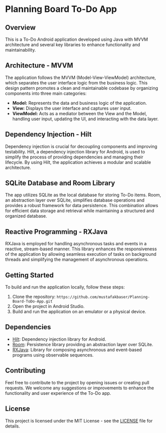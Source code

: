 # Planning Board To-Do App

## Overview

This is a To-Do Android application developed using Java with MVVM architecture and several key libraries to enhance functionality and maintainability.

## Architecture - MVVM

The application follows the MVVM (Model-View-ViewModel) architecture, which separates the user interface logic from the business logic. This design pattern promotes a clean and maintainable codebase by organizing components into three main categories:

- **Model:** Represents the data and business logic of the application.
- **View:** Displays the user interface and captures user input.
- **ViewModel:** Acts as a mediator between the View and the Model, handling user input, updating the UI, and interacting with the data layer.

## Dependency Injection - Hilt

Dependency injection is crucial for decoupling components and improving testability. Hilt, a dependency injection library for Android, is used to simplify the process of providing dependencies and managing their lifecycle. By using Hilt, the application achieves a modular and scalable architecture.

## SQLite Database and Room Library

The app utilizes SQLite as the local database for storing To-Do items. Room, an abstraction layer over SQLite, simplifies database operations and provides a robust framework for data persistence. This combination allows for efficient data storage and retrieval while maintaining a structured and organized database.

## Reactive Programming - RXJava

RXJava is employed for handling asynchronous tasks and events in a reactive, stream-based manner. This library enhances the responsiveness of the application by allowing seamless execution of tasks on background threads and simplifying the management of asynchronous operations.

## Getting Started

To build and run the application locally, follow these steps:

1. Clone the repository: `https://github.com/mustafakbaser/Planning-Board-ToDo-App.git`
2. Open the project in Android Studio.
3. Build and run the application on an emulator or a physical device.

## Dependencies

- [Hilt](https://developer.android.com/training/dependency-injection/hilt-android): Dependency injection library for Android.
- [Room](https://developer.android.com/topic/libraries/architecture/room): Persistence library providing an abstraction layer over SQLite.
- [RXJava](https://github.com/ReactiveX/RxJava): Library for composing asynchronous and event-based programs using observable sequences.

## Contributing

Feel free to contribute to the project by opening issues or creating pull requests. We welcome any suggestions or improvements to enhance the functionality and user experience of the To-Do app.

## License

This project is licensed under the MIT License - see the [LICENSE](LICENSE) file for details.

